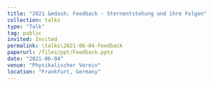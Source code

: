 ```yaml
---
title: "2021 &mdash; Feedback - Sternentstehung und ihre Folgen"
collection: talks
type: "Talk"
tag: public
invited: Invited
permalink: \talks\2021-06-04-Feedback
paperurl: /files/ppt/Feedback.pptx
date: "2021-06-04"
venue: "Physikalischer Verein"
location: "Frankfurt, Germany"
---
```

